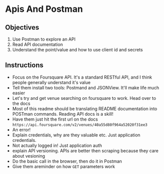 # Apis And Postman

## Objectives

  1. Use Postman to explore an API
  2. Read API documentation
  3. Understand the point/value and how to use client id and secrets


## Instructions

 * Focus on the Foursquare API. It's a standard RESTful API, and I think people generally understand it's value
 * Tell them install two tools: Postmand and JSONView. It'll make life much easier
 * Let's try and get venue searching on foursquare to work. Head over to the docs
 * Most of this readme should be translating README documentation into POSTman commands. Reading API docs is a skill!
 * Have them just hit the first url on the docs `https://api.foursquare.com/v2/venues/40a55d80f964a52020f31ee3`
 * An error!
 * Explain credentials, why are they valuable etc. Just application credentials. 
 * Not actually logged in! Just application auth
 * explain API versioning. APIs are better then scraping because they care about vesioning
 * Do the basic call in the browser, then do it in Postman
 * Give them areminder on how `GET` parameters work
